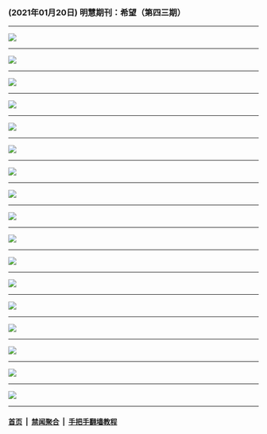 ### (2021年01月20日) 明慧期刊：希望（第四三期） 

---

<img src="http://qikan.minghui.org/mhqkpage/qikanimage/2021/01/19/xiwang43_a3_read-online1.png"/><hr/>
<img src="http://qikan.minghui.org/mhqkpage/qikanimage/2021/01/19/xiwang43_a3_read-online2.png"/><hr/>
<img src="http://qikan.minghui.org/mhqkpage/qikanimage/2021/01/19/xiwang43_a3_read-online3.png"/><hr/>
<img src="http://qikan.minghui.org/mhqkpage/qikanimage/2021/01/19/xiwang43_a3_read-online4.png"/><hr/>
<img src="http://qikan.minghui.org/mhqkpage/qikanimage/2021/01/19/xiwang43_a3_read-online5.png"/><hr/>
<img src="http://qikan.minghui.org/mhqkpage/qikanimage/2021/01/19/xiwang43_a3_read-online6.png"/><hr/>
<img src="http://qikan.minghui.org/mhqkpage/qikanimage/2021/01/19/xiwang43_a3_read-online7.png"/><hr/>
<img src="http://qikan.minghui.org/mhqkpage/qikanimage/2021/01/19/xiwang43_a3_read-online8.png"/><hr/>
<img src="http://qikan.minghui.org/mhqkpage/qikanimage/2021/01/19/xiwang43_a3_read-online9.png"/><hr/>
<img src="http://qikan.minghui.org/mhqkpage/qikanimage/2021/01/19/xiwang43_a3_read-online10.png"/><hr/>
<img src="http://qikan.minghui.org/mhqkpage/qikanimage/2021/01/19/xiwang43_a3_read-online11.png"/><hr/>
<img src="http://qikan.minghui.org/mhqkpage/qikanimage/2021/01/19/xiwang43_a3_read-online12.png"/><hr/>
<img src="http://qikan.minghui.org/mhqkpage/qikanimage/2021/01/19/xiwang43_a3_read-online13.png"/><hr/>
<img src="http://qikan.minghui.org/mhqkpage/qikanimage/2021/01/19/xiwang43_a3_read-online14.png"/><hr/>
<img src="http://qikan.minghui.org/mhqkpage/qikanimage/2021/01/19/xiwang43_a3_read-online15.png"/><hr/>
<img src="http://qikan.minghui.org/mhqkpage/qikanimage/2021/01/19/xiwang43_a3_read-online16.png"/><hr/>
<img src="http://qikan.minghui.org/mhqkpage/qikanimage/2021/01/19/xiwang43_a3_read-online17.png"/><hr/>


#### [首页](../../../..) &nbsp;|&nbsp; [禁闻聚合](https://github.com/gfw-breaker/banned-news) &nbsp;|&nbsp; [手把手翻墙教程](https://github.com/gfw-breaker/guides) 
